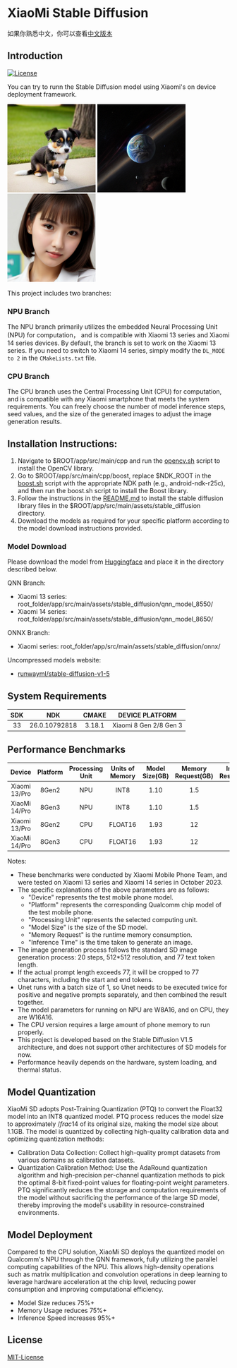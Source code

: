 # XiaoMi Stable Diffusion

如果你熟悉中文，你可以查看[中文版本](README.md)

## Introduction

[![License](https://img.shields.io/badge/License-MIT%202.0-blue.svg)](LICENSE)

You can try to runn the Stable Diffusion model using Xiaomi's on device deployment framework.

<img src="assets/dog.jpg" alt="drawing" width="200"/> <img src="assets/universe.jpg" alt="drawing" width="200"/> <img src="assets/girl.jpg" alt="drawing" width="200"/>

This project includes two branches:

### NPU Branch
The NPU branch primarily utilizes the embedded Neural Processing Unit (NPU) for computation， and is compatible with Xiaomi 13 series and Xiaomi 14 series devices. By default, the branch is set to work on the Xiaomi 13 series. If you need to switch to Xiaomi 14 series, simply modify the `DL_MODE to 2` in the `CMakeLists.txt` file.

### CPU Branch
The CPU branch uses the Central Processing Unit (CPU) for computation, and is compatible with any Xiaomi smartphone that meets the system requirements. You can freely choose the number of model inference steps, seed values, and the size of the generated images to adjust the image generation results.


## Installation Instructions:
1. Navigate to $ROOT/app/src/main/cpp and run the [opencv.sh](app/src/main/cpp/opencv.sh) script to install the OpenCV library.
2. Go to $ROOT/app/src/main/cpp/boost, replace $NDK_ROOT in the [boost.sh](app/src/main/cpp/boost/boost.sh) script with the appropriate NDK path (e.g., android-ndk-r25c), and then run the boost.sh script to install the Boost library.
3. Follow the instructions in the [README.md](app/src/main/assets/stable_diffusion/README.md) to install the stable diffusion library files in the $ROOT/app/src/main/assets/stable_diffusion directory.
4. Download the models as required for your specific platform according to the model download instructions provided.


### Model Download
Please download the model from [Huggingface](https://huggingface.co/billlight/XiaoMiStableDiffusionV1.0) and place it in the directory described below.

QNN Branch:
* Xiaomi 13 series: root_folder/app/src/main/assets/stable_diffusion/qnn_model_8550/
* Xiaomi 14 series: root_folder/app/src/main/assets/stable_diffusion/qnn_model_8650/

ONNX Branch:
* Xiaomi series: root_folder/app/src/main/assets/stable_diffusion/onnx/

Uncompressed models website: 
* [runwayml/stable-diffusion-v1-5](https://huggingface.co/apple/coreml-stable-diffusion-v1-5)


## System Requirements

|SDK                 | NDK               | CMAKE             | DEVICE PLATFORM      |
|:------------------:|:-----------------:|:-----------------:|:--------------------:|
|33                  |26.0.10792818      | 3.18.1            |Xiaomi 8 Gen 2/8 Gen 3|


## Performance Benchmarks


|      Device        |    Platform       | Processing Unit   |  Units of Memory  | Model Size(GB)     | Memory Request(GB) | Image Resolution  |Inference Time(s)  |
|:------------------:|:-----------------:|:-----------------:|:-----------------:|:------------------:|:-----------------: |:-----------------:|:-----------------:|
|  Xiaomi 13/Pro     |  8Gen2            |  NPU              | INT8              | 1.10               | 1.5                | 512               | 9.4               |
|  XiaoMi 14/Pro     |  8Gen3            |  NPU              | INT8              | 1.10               | 1.5                | 512               | 4.6               |
|  Xiaomi 13/Pro     |  8Gen2            |  CPU              | FLOAT16           | 1.93               | 12                 | 256               | 134               |
|  XiaoMi 14/Pro     |  8Gen3            |  CPU              | FLOAT16           | 1.93               | 12                 | 256               | 103               |



Notes: 
* These benchmarks were conducted by Xiaomi Mobile Phone Team, and were tested on Xiaomi 13 series and Xiaomi 14 series in October 2023. 
* The specific explanations of the above parameters are as follows:
    * "Device" represents the test mobile phone model.
    * "Platform" represents the corresponding Qualcomm chip model of the test mobile phone.
    * "Processing Unit" represents the selected computing unit.
    * "Model Size" is the size of the SD model.
    * "Memory Request" is the runtime memory consumption.
    * "Inference Time" is the time taken to generate an image. 
* The image generation process follows the standard SD image generation process: 20 steps, 512*512 resolution, and 77 text token length. 
* If the actual prompt length exceeds 77, it will be cropped to 77 characters, including the start and end tokens. 
* Unet runs with a batch size of 1, so Unet needs to be executed twice for positive and negative prompts separately, and then combined the result together. 
* The model parameters for running on NPU are W8A16, and on CPU, they are W16A16. 
* The CPU version requires a large amount of phone memory to run properly. 
* This project is developed based on the Stable Diffusion V1.5 architecture, and does not support other architectures of SD models for now. 
* Performance heavily depends on the hardware, system loading, and thermal status. 

## Model Quantization


XiaoMi SD adopts Post-Training Quantization (PTQ) to convert the Float32 model into an INT8 quantized model. PTQ process reduces the model size to approximately $/frac{1}{4}$ of its original size, making the model size about 1.1GB.
The model is quantized by collecting high-quality calibration data and optimizing quantization methods: 
* Calibration Data Collection: Collect high-quality prompt datasets from various domains as calibration datasets. 
* Quantization Calibration Method: Use the AdaRound quantization algorithm and high-precision per-channel quantization methods to pick the optimal 8-bit fixed-point values for floating-point weight parameters. 
PTQ significantly reduces the storage and computation requirements of the model without sacrificing the performance of the large SD model, thereby improving the model's usability in resource-constrained environments. 


## Model Deployment 


Compared to the CPU solution, XiaoMi SD deploys the quantized model on Qualcomm's NPU through the QNN framework, fully utilizing the parallel computing capabilities of the NPU. This allows high-density operations such as matrix multiplication and convolution operations in deep learning to leverage hardware acceleration at the chip level, reducing power consumption and improving computational efficiency.


* Model Size reduces 75%+
* Memory Usage reduces 75%+
* Inference Speed increases 95%+


## License
[MIT-License](LICENSE.md)

